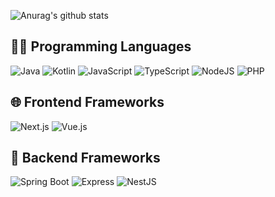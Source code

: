 ![Anurag's github stats](https://github-readme-stats.vercel.app/api?username=anuraghazra&orgs=acme,evilcorp,fsociety)

## 👨‍💻 Programming Languages
<p>
    <img alt="Java" src="https://img.shields.io/badge/Java-%23007396.svg?logo=Java&logoColor=white">
    <img alt="Kotlin" src="https://img.shields.io/badge/Kotlin-7F52FF.svg?logo=Kotlin&logoColor=white">
    <img alt="JavaScript" src="https://img.shields.io/badge/JavaScript%20-%23F7DF1E.svg?logo=javascript&logoColor=black">
    <img alt="TypeScript" src="https://img.shields.io/badge/TypeScript-3178C6.svg?logo=typescript&logoColor=white">
    <img alt="NodeJS" src="https://img.shields.io/badge/Node.js%20-%2343853D.svg?logo=node.js&logoColor=white">
    <img alt="PHP" src="https://img.shields.io/badge/PHP-%23777BB4.svg?logo=php&logoColor=white">
</p>


## 🌐 Frontend Frameworks
<p>
    <img alt="Next.js" src="https://img.shields.io/badge/Nextjs%20-000000.svg?logo=Next.js&logoColor=white">
    <img alt="Vue.js" src="https://img.shields.io/badge/Vue.js%20-4FC08D.svg?logo=Vue.js&logoColor=white">
</p>


## 🧰 Backend Frameworks
<p>
    <img alt="Spring Boot" src="https://img.shields.io/badge/Spring Boot%20-6DB33F.svg?logo=Spring Boot&logoColor=white">
    <img alt="Express" src="https://img.shields.io/badge/Express-000000?logo=Express&logoColor=white">
    <img alt="NestJS" src="https://img.shields.io/badge/NestJS-E0234E?logo=NestJS&logoColor=white">
</p>
